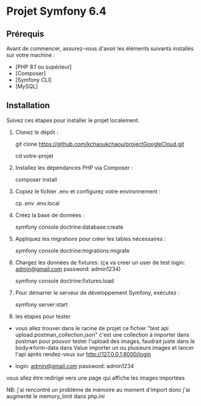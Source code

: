 # Projet Symfony 6.4

## Prérequis

Avant de commencer, assurez-vous d'avoir les éléments suivants installés sur votre machine :

- [PHP 8.1 ou supérieur]
- [Composer]
- [Symfony CLI]
- [MySQL]

## Installation

Suivez ces étapes pour installer le projet localement.

1. Clonez le dépôt :

   git clone https://github.com/kchaoukchaou/projectGoogleCloud.git
   
   cd votre-projet

2. Installez les dépendances PHP via Composer :
    
    composer install

3. Copiez le fichier .env et configurez votre environnement :

   cp .env .env.local

4. Créez la base de données :

   symfony console doctrine:database:create

5. Appliquez les migrations pour créer les tables nécessaires :

   symfony console doctrine:migrations:migrate

6. Chargez les données de fixtures:
   (ça va creer un user de test login: admin@gmail.com password: admin1234)

   symfony console doctrine:fixtures:load

7. Pour démarrer le serveur de développement Symfony, exécutez :

   symfony server:start

8. les etapes pour tester
- vous allez trouver dans le racine de projet ce fichier
  "test api upload.postman_collection.json" c'est une collection à importer dans postman
  pour pouvoir tester l'upload des images, faudrait juste dans le body=>form-data
  dans Value importer un ou plusieurs images et lancer l'api après rendez-vous sur http://127.0.0.1:8000/login
  
- login: admin@gmail.com password: admin1234

 vous allez être redirigé vers une page qui affiche les images importées 

NB: j'ai rencontré un problème de mémoire au moment d'import donc j'ai augmenté le memory_limit dans php.ini

